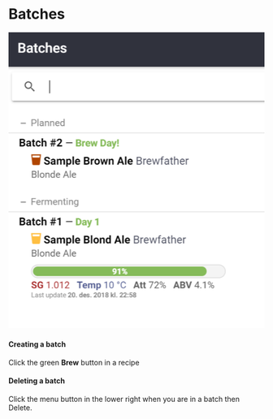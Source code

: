 # Batches

![In the Batches page you have total overview of all your planned, current and previous batches](../.gitbook/assets/image.png)

#### Creating a batch

Click the green **Brew** button in a recipe

#### Deleting a batch

Click the menu button in the lower right when you are in a batch then Delete.


